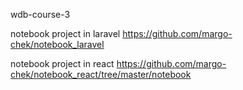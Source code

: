 wdb-course-3

notebook project in laravel
https://github.com/margo-chek/notebook_laravel

notebook project in react
https://github.com/margo-chek/notebook_react/tree/master/notebook